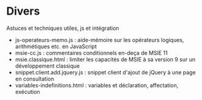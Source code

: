 Divers
========


Astuces et techniques utiles, js et intégration

* js-operateurs-memo.js : aide-mémoire sur les opérateurs logiques, arithmétiques etc. en JavaScript
* msie-cc.js : commentaires conditionnels en-deça de MSIE 11
* msie.classique.html : limiter les capacités de MSIE à sa version 9 sur un développement classique
* snippet.client.add.jquery.js : snippet client d'ajout de jQuery à une page en consultation
* variables-indefinitions.html : variables et déclaration, affectation, exécution
